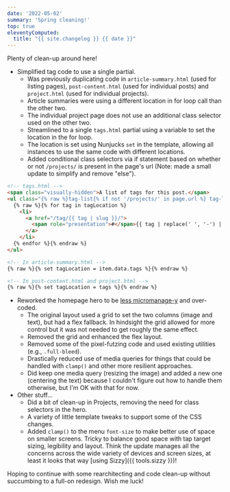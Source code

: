 ```yaml
---
date: '2022-05-02'
summary: 'Spring cleaning!'
top: true
eleventyComputed:
  title: "{{ site.changelog }} {{ date }}"
---
```


Plenty of clean-up around here!

* Simplified tag code to use a single partial.
  * Was previously duplicating code in `article-summary.html` (used for listing pages), `post-content.html` (used for individual posts) and `project.html` (used for individual projects).
  * Article summaries were using a different location in for loop call than the other two.
  * The individual project page does not use an additional class selector used on the other two.
  * Streamlined to a single `tags.html` partial using a variable to set the location in the for loop.
  * The location is set using Nunjucks `set` in the template, allowing all instances to use the same code with different locations.
  * Added conditional class selectors via if statement based on whether or not `/projects/` is present in the page's url (Note: made a small update to simplify and remove "else").

```html
<!-- tags.html -->
<span class="visually-hidden">A list of tags for this post.</span>
<ul class="{% raw %}tag-list{% if not '/projects/' in page.url %} tag-list-summary{% endif %}{% endraw %}" role="list">
  {% raw %}{% for tag in tagLocation %}
    <li>
      <a href="/tag/{{ tag | slug }}/">
        <span role="presentation">#</span>{{ tag | replace(' ', '-') | lower }}
      </a>
    </li>
  {% endfor %}{% endraw %}
</ul>

<!-- In article-summary.html -->
{% raw %}{% set tagLocation = item.data.tags %}{% endraw %}

<!-- In post-content.html and project.html -->
{% raw %}{% set tagLocation = tags %}{% endraw %}
```

* Reworked the homepage hero to be [less micromanage-y](https://buildexcellentwebsit.es/) and over-coded.
  * The original layout used a grid to set the two columns (image and text), but had a flex fallback. In hindsight the grid allowed for more control but it was not needed to get roughly the same effect.
  * Removed the grid and enhanced the flex layout.
  * Removed some of the pixel-futzing code and used existing utilities (e.g., `.full-bleed`).
  * Drastically reduced use of media queries for things that could be handled with `clamp()` and other more resilient approaches.
  * Did keep one media query (resizing the image) and added a new one (centering the text) because I couldn't figure out how to handle them otherwise, but I'm OK with that for now.
* Other stuff...
  * Did a bit of clean-up in Projects, removing the need for class selectors in the hero.
  * A variety of little template tweaks to support some of the CSS changes.
  * Added `clamp()` to the menu `font-size` to make better use of space on smaller screens. Tricky to balance good space with tap target sizing, legibility and layout. Think the update manages all the concerns across the wide variety of devices and screen sizes, at least it looks that way [using Sizzy]({{ tools.sizzy }})!

Hoping to continue with some rearchitecting and code clean-up without succumbing to a full-on redesign. Wish me luck!
